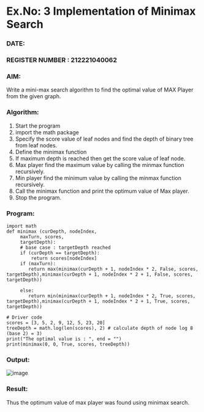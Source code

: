 # Ex.No: 3  Implementation of Minimax Search
### DATE:                                                                            
### REGISTER NUMBER : 212221040062
### AIM: 
Write a mini-max search algorithm to find the optimal value of MAX Player from the given graph.
### Algorithm:
1. Start the program
2. import the math package
3. Specify the score value of leaf nodes and find the depth of binary tree from leaf nodes.
4. Define the minimax function
5. If maximum depth is reached then get the score value of leaf node.
6. Max player find the maximum value by calling the minmax function recursively.
7. Min player find the minimum value by calling the minmax function recursively.
8. Call the minimax function  and print the optimum value of Max player.
9. Stop the program. 

### Program:
```
import math 
def minimax (curDepth, nodeIndex, 
     maxTurn, scores, 
     targetDepth): 
     # base case : targetDepth reached 
     if (curDepth == targetDepth): 
         return scores[nodeIndex] 
     if (maxTurn): 
        return max(minimax(curDepth + 1, nodeIndex * 2, False, scores, targetDepth),minimax(curDepth + 1, nodeIndex * 2 + 1, False, scores, targetDepth)) 
     
     else: 
        return min(minimax(curDepth + 1, nodeIndex * 2, True, scores, targetDepth),minimax(curDepth + 1, nodeIndex * 2 + 1, True, scores, targetDepth)) 
     
# Driver code 
scores = [3, 5, 2, 9, 12, 5, 23, 20] 
treeDepth = math.log(len(scores), 2) # calculate depth of node log 8 (base 2) = 3) 
print("The optimal value is : ", end = "") 
print(minimax(0, 0, True, scores, treeDepth)) 
```

### Output:
![image](https://github.com/Jai-Pradhiksha/Artificial-Intelligence/assets/100289733/fc3a28a5-6b5b-49b9-ae30-a09b111bf05e)



### Result:
Thus the optimum value of max player was found using minimax search.
